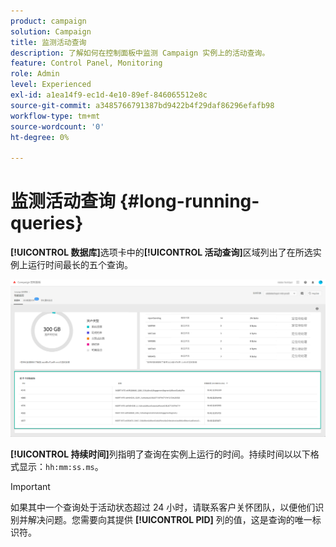 ```yaml
---
product: campaign
solution: Campaign
title: 监测活动查询
description: 了解如何在控制面板中监测 Campaign 实例上的活动查询。
feature: Control Panel, Monitoring
role: Admin
level: Experienced
exl-id: a1ea14f9-ec1d-4e10-89ef-846065512e8c
source-git-commit: a3485766791387bd9422b4f29daf86296efafb98
workflow-type: tm+mt
source-wordcount: '0'
ht-degree: 0%

---
```


# 监测活动查询 {#long-running-queries}

**[!UICONTROL 数据库]**&#x200B;选项卡中的&#x200B;**[!UICONTROL 活动查询]**&#x200B;区域列出了在所选实例上运行时间最长的五个查询。

![](assets/active-queries.png)

**[!UICONTROL 持续时间]**&#x200B;列指明了查询在实例上运行的时间。持续时间以以下格式显示：`hh:mm:ss.ms`。

>[!IMPORTANT]
>
>如果其中一个查询处于活动状态超过 24 小时，请联系客户关怀团队，以便他们识别并解决问题。您需要向其提供 **[!UICONTROL PID]** 列的值，这是查询的唯一标识符。
